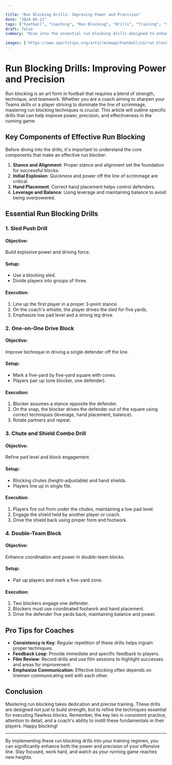 ```yaml
---

title: "Run Blocking Drills: Improving Power and Precision"
date: "2024-05-21"
tags: ["Football", "Coaching", "Run Blocking", "Drills", "Training", "Skill Development", "Offensive Line", "Power", "Precision"]
draft: false
summary: "Dive into the essential run blocking drills designed to enhance power, precision, and overall effectiveness in the running game. Perfect for players and coaches aiming to up their game on the field."

images: ['https://www.sportstips.org/articleimage/Football/LG/run_blocking_drills_improving_power_and_precision.webp']
---
```


# Run Blocking Drills: Improving Power and Precision

Run blocking is an art form in football that requires a blend of strength, technique, and teamwork. Whether you are a coach aiming to sharpen your Teams skills or a player striving to dominate the line of scrimmage, mastering run blocking techniques is crucial. This article will outline specific drills that can help improve power, precision, and effectiveness in the running game.

## Key Components of Effective Run Blocking

Before diving into the drills, it's important to understand the core components that make an effective run blocker:
1. **Stance and Alignment**: Proper stance and alignment set the foundation for successful blocks.
2. **Initial Explosion**: Quickness and power off the line of scrimmage are critical.
3. **Hand Placement**: Correct hand placement helps control defenders.
4. **Leverage and Balance**: Using leverage and maintaining balance to avoid being overpowered.

## Essential Run Blocking Drills

### 1. Sled Push Drill

#### Objective:

Build explosive power and driving force.

#### Setup:

- Use a blocking sled.
- Divide players into groups of three.

#### Execution:

1. Line up the first player in a proper 3-point stance.
2. On the coach's whistle, the player drives the sled for five yards.
3. Emphasize low pad level and a strong leg drive.

### 2. One-on-One Drive Block

#### Objective:

Improve technique in driving a single defender off the line.

#### Setup:

- Mark a five-yard by five-yard square with cones.
- Players pair up (one blocker, one defender).

#### Execution:

1. Blocker assumes a stance opposite the defender.
2. On the snap, the blocker drives the defender out of the square using correct techniques (leverage, hand placement, balance).
3. Rotate partners and repeat.

### 3. Chute and Shield Combo Drill

#### Objective:

Refine pad level and block engagement.

#### Setup:

- Blocking chutes (height-adjustable) and hand shields.
- Players line up in single file.

#### Execution:

1. Players fire out from under the chutes, maintaining a low pad level.
2. Engage the shield held by another player or coach.
3. Drive the shield back using proper form and footwork.

### 4. Double-Team Block

#### Objective:

Enhance coordination and power in double-team blocks.

#### Setup:

- Pair up players and mark a five-yard zone.

#### Execution:

1. Two blockers engage one defender.
2. Blockers must use coordinated footwork and hand placement.
3. Drive the defender five yards back, maintaining balance and power.

## Pro Tips for Coaches

- **Consistency is Key**: Regular repetition of these drills helps ingrain proper techniques.
- **Feedback Loop**: Provide immediate and specific feedback to players.
- **Film Review**: Record drills and use film sessions to highlight successes and areas for improvement.
- **Emphasize Communication**: Effective blocking often depends on linemen communicating well with each other.

## Conclusion

Mastering run blocking takes dedication and precise training. These drills are designed not just to build strength, but to refine the techniques essential for executing flawless blocks. Remember, the key lies in consistent practice, attention to detail, and a coach's ability to instill these fundamentals in their players. Happy blocking!

---

By implementing these run blocking drills into your training regimen, you can significantly enhance both the power and precision of your offensive line. Stay focused, work hard, and watch as your running game reaches new heights.
```